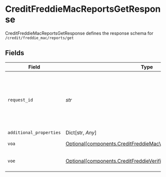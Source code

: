 # CreditFreddieMacReportsGetResponse

CreditFreddieMacReportsGetResponse defines the response schema for `/credit/freddie_mac/reports/get`


## Fields

| Field                                                                                                                                       | Type                                                                                                                                        | Required                                                                                                                                    | Description                                                                                                                                 |
| ------------------------------------------------------------------------------------------------------------------------------------------- | ------------------------------------------------------------------------------------------------------------------------------------------- | ------------------------------------------------------------------------------------------------------------------------------------------- | ------------------------------------------------------------------------------------------------------------------------------------------- |
| `request_id`                                                                                                                                | *str*                                                                                                                                       | :heavy_check_mark:                                                                                                                          | A unique identifier for the request, which can be used for troubleshooting. This identifier, like all Plaid identifiers, is case sensitive. |
| `additional_properties`                                                                                                                     | Dict[str, *Any*]                                                                                                                            | :heavy_minus_sign:                                                                                                                          | N/A                                                                                                                                         |
| `voa`                                                                                                                                       | [Optional[components.CreditFreddieMacVerificationOfAssetsVOA24]](../../models/components/creditfreddiemacverificationofassetsvoa24.md)      | :heavy_minus_sign:                                                                                                                          | Verification of Assets Report                                                                                                               |
| `voe`                                                                                                                                       | [Optional[components.CreditFreddieVerificationOfEmploymentVOE25]](../../models/components/creditfreddieverificationofemploymentvoe25.md)    | :heavy_minus_sign:                                                                                                                          | Verification of Employment Report                                                                                                           |